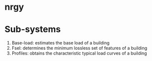 # nrgy

# Sub-systems
1. Base-load: estimates the base load of a building
2. Fsel: determines the minimum lossless set of features of a building
3. Profiles: obtains the characteristic typical load curves of a building

